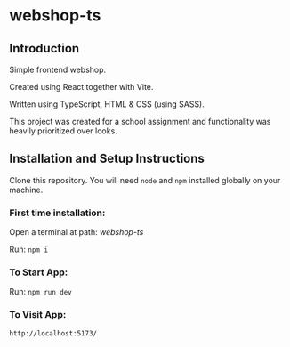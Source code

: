 # webshop-ts
## Introduction
Simple frontend webshop.

Created using React together with Vite.

Written using TypeScript, HTML & CSS (using SASS).

This project was created for a school assignment and functionality was heavily prioritized over looks.

## Installation and Setup Instructions
Clone this repository. You will need `node` and `npm` installed globally on your machine.

### First time installation:

Open a terminal at path: _webshop-ts_

Run: `npm i`

### To Start App:

Run: `npm run dev`

### To Visit App:

`http://localhost:5173/`

